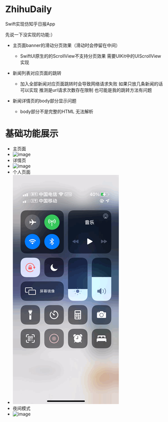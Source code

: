 # ZhihuDaily
Swift实现仿知乎日报App

先说一下没实现的功能:）
* 主页面banner的滑动分页效果（滑动时会停留在中间）
  * SwiftUI原生的的ScrollView不支持分页效果 需要UIKit中的UIScrollView实现

* 新闻列表对应页面的跳转
  * 加入全部新闻对应页面跳转时会导致网络请求失败 如果只放几条新闻的话可以实现 推测是url请求次数存在限制 也可能是我的跳转方法有问题
  
* 新闻详情页的body部分显示问题
  * body部分不是完整的HTML 无法解析

# 基础功能展示
  * 主页面
   * ![image](https://github.com/Peggy-Wang/ZhihuDaily/blob/master/主页面.GIF)
  * 详情页
   * ![image](https://github.com/Peggy-Wang/ZhihuDaily/blob/master/详情页.GIF)
  * 个人页面
   * ![image](https://github.com/Peggy-Wang/ZhihuDaily/blob/master/个人页面.GIF)
  * 夜间模式
   * ![image](https://github.com/Peggy-Wang/ZhihuDaily/blob/master/夜间模式.GIF)



  
